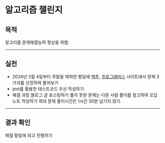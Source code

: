 # 알고리즘 챌린지

## 목적

알고리즘 문제해결능력 향상을 위함.

--- 

## 실천

- 2024년 3월 4일부터 주말을 제외한 평일에 [백준](https://dribbble.com/following), [프로그래머스]() 사이트에서 문제 3가지를 선정하여 풀어보기
- jest를 활용한 테스트코드 우선 작성하기
- 해결 과정 블로그 글 포스팅하기 풀지 못한 문제는 다른 사람 풀이를 참고하여 오답노트 작성하기 최대 문제 풀이시간은 1시간 30분 넘기지 않기.

--- 

## 결과 확인

매월 말일에 회고 진행하기